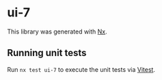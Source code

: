 # ui-7

This library was generated with [Nx](https://nx.dev).

## Running unit tests

Run `nx test ui-7` to execute the unit tests via [Vitest](https://vitest.dev/).
